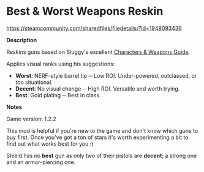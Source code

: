 # Best & Worst Weapons Reskin

https://steamcommunity.com/sharedfiles/filedetails/?id=1948093436

**Description**

Reskins guns based on Sluggy's excellent [Characters & Weapons Guide](https://steamcommunity.com/sharedfiles/filedetails/?id=1911302566).

Applies visual ranks using his suggestions:

* **Worst**: NERF-style barrel tip ─ Low ROI. Under-powered, outclassed, or too situational.
* **Decent**: No visual change ─ High ROI. Versatile and worth trying.
* **Best**: Gold plating ─ Best in class.


**Notes**

Game version: 1.2.2

This mod is helpful if you're new to the game and don't know which guns to buy first. Once you've got a ton of stars it's worth experimenting a bit to find out what works best for you :)

Shield has no **best** gun as only two of their pistols are **decent**; a strong one and an armor-piercing one.